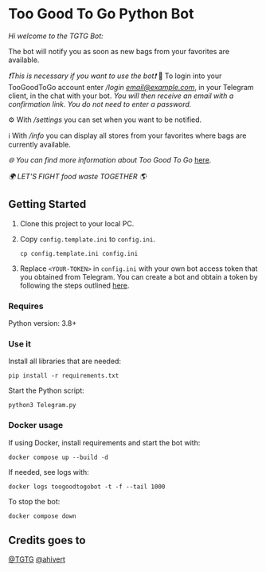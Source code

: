 # Too Good To Go Python Bot

*Hi welcome to the TGTG Bot:*

The bot will notify you as soon as new bags from your favorites are available.

*❗️️This is necessary if you want to use the bot❗️*
🔑 To login into your TooGoodToGo account enter 
*/login email@example.com*, in your Telegram client, in the chat with your bot.
_You will then receive an email with a confirmation link.
You do not need to enter a password._

⚙️ With */settings* you can set when you want to be notified. 

ℹ️ With */info* you can display all stores from your favorites where bags are currently available.

_🌐 You can find more information about Too Good To Go_ [here](https://www.toogoodtogo.com/).

*🌍 LET'S FIGHT food waste TOGETHER 🌎*

## Getting Started
1. Clone this project to your local PC.
   
2. Copy `config.template.ini` to `config.ini`.
   
   `cp config.template.ini config.ini`

3. Replace `<YOUR-TOKEN>` in `config.ini` with your own bot access token that you obtained from Telegram. You can create a bot and obtain a token by following the steps outlined [here](https://core.telegram.org/bots/tutorial#getting-ready).

### Requires
Python version: 3.8+

### Use it
Install all libraries that are needed:
   ```
   pip install -r requirements.txt
   ```
Start the Python script:
   ```
   python3 Telegram.py
   ```

### Docker usage
If using Docker, install requirements and start the bot with:

```
docker compose up --build -d
```

If needed, see logs with:

```
docker logs toogoodtogobot -t -f --tail 1000
```

To stop the bot:

```
docker compose down
```

## Credits goes to
[@TGTG](https://www.toogoodtogo.com/)
[@ahivert](https://github.com/ahivert/tgtg-python)
